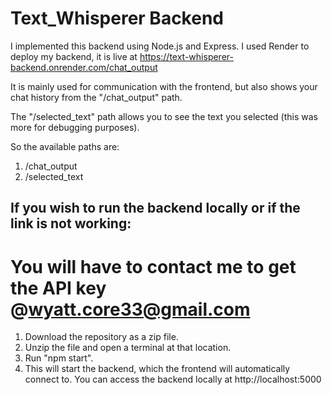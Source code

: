# Text_Whisperer Backend

I implemented this backend using Node.js and Express. I used Render to deploy my backend, it is live at https://text-whisperer-backend.onrender.com/chat_output

It is mainly used for communication with the frontend, but also shows your chat history from the "/chat_output" path.

The "/selected_text" path allows you to see the text you selected (this was more for debugging purposes).

So the available paths are:
1) /chat_output
2) /selected_text



## If you wish to run the backend locally or if the link is not working:
# You will have to contact me to get the API key @wyatt.core33@gmail.com
1) Download the repository as a zip file.
2) Unzip the file and open a terminal at that location.
4) Run "npm start".
5) This will start the backend, which the frontend will automatically connect to. You can access the backend locally at http://localhost:5000
